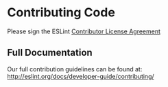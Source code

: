 # Contributing Code

Please sign the ESLint [Contributor License Agreement](https://cla.js.foundation/eslint/eslint)

## Full Documentation

Our full contribution guidelines can be found at:
http://eslint.org/docs/developer-guide/contributing/
